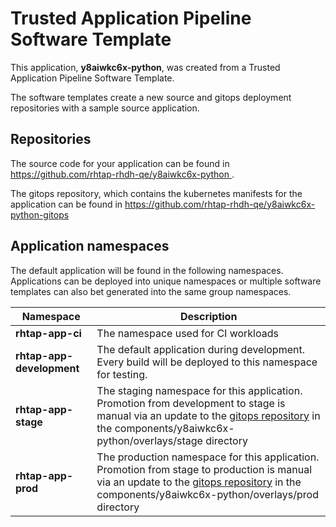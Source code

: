 # Trusted Application Pipeline Software Template

This application, **y8aiwkc6x-python**, was created from a Trusted Application Pipeline Software Template.

The software templates create a new source and gitops deployment repositories with a sample source application. 

## Repositories

The source code for your application can be found in [https://github.com/rhtap-rhdh-qe/y8aiwkc6x-python ](https://github.com/rhtap-rhdh-qe/y8aiwkc6x-python ).
 
The gitops repository, which contains the kubernetes manifests for the application can be found in 
[https://github.com/rhtap-rhdh-qe/y8aiwkc6x-python-gitops ](https://github.com/rhtap-rhdh-qe/y8aiwkc6x-python-gitops ) 

## Application namespaces 

The default application will be found in the following namespaces. Applications can be deployed into unique namespaces or multiple software templates can also bet generated into the same group namespaces.  

|  Namespace   |  Description   |  
| -------- | -------- |
| **rhtap-app-ci** | The namespace used for CI workloads |
| **rhtap-app-development** | The default application during development. Every build will be deployed to this namespace for testing. |
| **rhtap-app-stage** | The staging namespace for this application. Promotion from development to stage is manual via an update to the [gitops repository](https://github.com/rhtap-rhdh-qe/y8aiwkc6x-python-gitops ) in the components/y8aiwkc6x-python/overlays/stage directory |
| **rhtap-app-prod** | The production namespace for this application. Promotion from stage to production is manual via an update to the [gitops repository](https://github.com/rhtap-rhdh-qe/y8aiwkc6x-python-gitops ) in the components/y8aiwkc6x-python/overlays/prod directory |